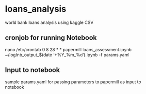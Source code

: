 # loans_analysis
world bank loans analysis using kaggle CSV

cronjob for running Notebook
-------------------------------------------
nano /etc/crontab
0 8 28 * * papermill loans_assessment.ipynb ~/log/nb_output_$(date ‘+%Y_%m_%d’).ipynb -f params.yaml

Input to notebook
-------------------------------------------
sample params.yaml for passing parameters to papermill as input to notebook


